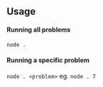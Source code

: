 ## Usage

#### Running all problems
`node .`

#### Running a specific problem
`node . <problem>`
eg. `node . 7`

